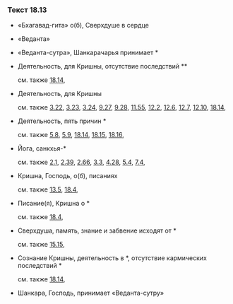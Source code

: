 ### Текст 18.13
	
- «Бхагавад-гита» о(б), Сверхдуше в сердце

	
- «Веданта»

	
- «Веданта-сутра», Шанкарачарья принимает \*

	
- Деятельность, для Кришны, отсутствие последствий \*\*

	см. также  [18.14](../18/1814.md), 
	
- Деятельность, для Кришны

	см. также  [3.22](../03/0322.md),  [3.23](../03/0323.md),  [3.24](../03/0324.md),  [9.27](../09/0927.md),  [9.28](../09/0928.md),  [11.55](../11/1155.md),  [12.2](../12/1202.md),  [12.6](../12/1206.md),  [12.7](../12/1207.md),  [12.10](../12/1210.md),  [18.14](../18/1814.md), 
	
- Деятельность, пять причин \*

	см. также  [5.8](../05/0508.md),  [5.9](../05/0509.md),  [18.14](../18/1814.md),  [18.15](../18/1815.md),  [18.16](../18/1816.md), 
	
- Йога, санкхья-\*

	см. также  [2.1](../02/0201.md),  [2.39](../02/0239.md),  [2.66](../02/0266.md),  [3.3](../03/0303.md),  [4.28](../04/0428.md),  [5.4](../05/0504.md),  [7.4](../07/0704.md), 
	
- Кришна, Господь, о(б), писаниях

	см. также  [13.5](../13/1305.md),  [18.4](../18/1804.md), 
	
- Писание(я), Кришна о \*

	см. также  [18.4](../18/1804.md), 
	
- Сверхдуша, память, знание и забвение исходят от \*

	см. также  [15.15](../15/1515.md), 
	
- Сознание Кришны, деятельность в \*, отсутствие кармических последствий \*

	см. также  [18.14](../18/1814.md), 
	
- Шанкара, Господь, принимает «Веданта-сутру»

